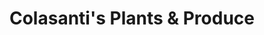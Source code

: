 ---
title: "Colasanti's Plants & Produce"
url: /highland/colasantis-plants-und-produce/
shop: Gemüse & Obst
---